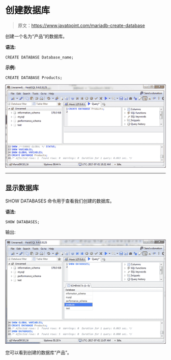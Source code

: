 # 创建数据库

> 原文：<https://www.javatpoint.com/mariadb-create-database>

创建一个名为“产品”的数据库。

**语法:**

```
CREATE DATABASE Database_name;

```

**示例:**

```
CREATE DATABASE Products;

```

![Mariadb Create database 1](img/1ba0aebaeb00b211d8b4d45e69e99950.png)

* * *

## 显示数据库

SHOW DATABASES 命令用于查看我们创建的数据库。

**语法:**

```
SHOW DATABASES;

```

输出:

![Mariadb Create database 2](img/bde96c3bbf23e3bd9d7ed95278de5261.png)

您可以看到创建的数据库“产品”。